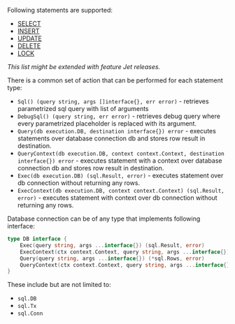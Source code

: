 
Following statements are supported: 

* [SELECT](https://github.com/go-jet/jet/wiki/SELECT)
* [INSERT](https://github.com/go-jet/jet/wiki/INSERT)
* [UPDATE](https://github.com/go-jet/jet/wiki/UPDATE)
* [DELETE](https://github.com/go-jet/jet/wiki/DELETE)
* [LOCK](https://github.com/go-jet/jet/wiki/LOCK)

_This list might be extended with feature Jet releases._ 

There is a common set of action that can be performed for each statement type:

- `Sql() (query string, args []interface{}, err error)` - retrieves parametrized sql query with list of arguments
- `DebugSql() (query string, err error)` - retrieves debug query where every parametrized placeholder is replaced with its argument.
- `Query(db execution.DB, destination interface{}) error` - executes statements over database connection db and stores row result in destination.
- `QueryContext(db execution.DB, context context.Context, destination interface{}) error` - executes statement with a context over database connection db and stores row result in destination.
- `Exec(db execution.DB) (sql.Result, error)` - executes statement over db connection without returning any rows.
- `ExecContext(db execution.DB, context context.Context) (sql.Result, error)` - executes statement with context over db connection without returning any rows.

Database connection can be of any type that implements following interface:

```go
type DB interface {
	Exec(query string, args ...interface{}) (sql.Result, error)
	ExecContext(ctx context.Context, query string, args ...interface{}) (sql.Result, error)
	Query(query string, args ...interface{}) (*sql.Rows, error)
	QueryContext(ctx context.Context, query string, args ...interface{}) (*sql.Rows, error)
}
```

These include but are not limited to: 
- `sql.DB`
- `sql.Tx`
- `sql.Conn`